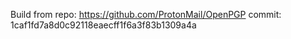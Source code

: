 Build from
repo: https://github.com/ProtonMail/OpenPGP
commit: 1caf1fd7a8d0c92118eaecff1f6a3f83b1309a4a
